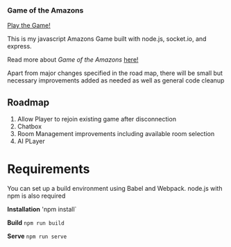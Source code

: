 ### Game of the Amazons

[Play the Game!](https://www.google.com)

This is my javascript Amazons Game built with node.js, socket.io, and express.

Read more about *Game of the Amazons* [here!](https://en.wikipedia.org/wiki/Game_of_the_Amazons)

Apart from major changes specified in the road map, there will be small but necessary improvements added as needed as well as general code cleanup

## Roadmap
1. Allow Player to rejoin existing game after disconnection
2. Chatbox
3. Room Management improvements including available room selection 
4. AI PLayer

# Requirements

You can set up a build environment using Babel and Webpack.
node.js with npm is also required

**Installation**
'npm install`

**Build** 
`npm run build` 

**Serve**
`npm run serve`


